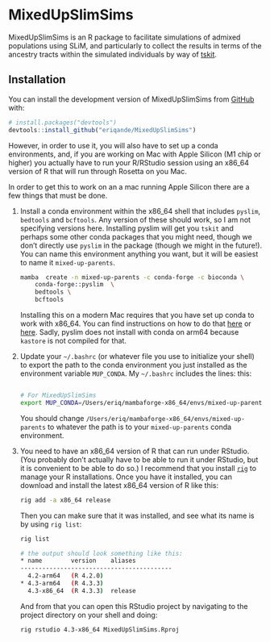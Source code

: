 
<!-- README.md is generated from README.Rmd. Please edit that file -->

# MixedUpSlimSims

<!-- badges: start -->
<!-- badges: end -->

MixedUpSlimSims is an R package to facilitate simulations of admixed
populations using SLiM, and particularly to collect the results in terms
of the ancestry tracts within the simulated individuals by way of
[tskit](https://tskit.dev/).

## Installation

You can install the development version of MixedUpSlimSims from
[GitHub](https://github.com/) with:

``` r
# install.packages("devtools")
devtools::install_github("eriqande/MixedUpSlimSims")
```

However, in order to use it, you will also have to set up a conda
environments, and, if you are working on Mac with Apple Silicon (M1 chip
or higher) you actually have to run your R/RStudio session using an
x86_64 version of R that will run through Rosetta on you Mac.

In order to get this to work on an a mac running Apple Silicon there are
a few things that must be done.

1.  Install a conda environment within the x86_64 shell that includes
    `pyslim`, `bedtools` and `bcftools`. Any version of these should
    work, so I am not specifying versions here. Installing pyslim will
    get you `tskit` and perhaps some other conda packages that you might
    need, though we don’t directly use `pyslim` in the package (though
    we might in the future!). You can name this environment anything you
    want, but it will be easiest to name it `mixed-up-parents`.

    ``` sh
    mamba  create -n mixed-up-parents -c conda-forge -c bioconda \
        conda-forge::pyslim  \
        bedtools \
        bcftools
    ```

    Installing this on a modern Mac requires that you have set up conda
    to work with x86_64. You can find instructions on how to do that
    [here](https://towardsdatascience.com/how-to-install-miniconda-x86-64-apple-m1-side-by-side-on-mac-book-m1-a476936bfaf0)
    or
    [here](https://taylorreiter.github.io/2022-04-05-Managing-multiple-architecture-specific-installations-of-conda-on-apple-M1/).
    Sadly, pyslim does not install with conda on arm64 because `kastore`
    is not compiled for that.

2.  Update your `~/.bashrc` (or whatever file you use to initialize your
    shell) to export the path to the conda environment you just
    installed as the environment variable `MUP_CONDA`. My `~/.bashrc`
    includes the lines: this:

    ``` sh

    # For MixedUpSlimSims
    export MUP_CONDA=/Users/eriq/mambaforge-x86_64/envs/mixed-up-parents
    ```

    You should change
    `/Users/eriq/mambaforge-x86_64/envs/mixed-up-parents` to whatever
    the path is to your `mixed-up-parents` conda environment.

3.  You need to have an x86_64 version of R that can run under RStudio.
    (You probably don’t actually have to be able to run it under
    RStudio, but it is convenient to be able to do so.) I recommend that
    you install [`rig`](https://github.com/r-lib/rig) to manage your R
    installations. Once you have it installed, you can download and
    install the latest x86_64 version of R like this:

    ``` sh
    rig add -a x86_64 release
    ```

    Then you can make sure that it was installed, and see what its name
    is by using `rig list`:

    ``` sh
    rig list

    # the output should look something like this:
    * name        version    aliases
    ------------------------------------------
      4.2-arm64   (R 4.2.0)
    * 4.3-arm64   (R 4.3.3)
      4.3-x86_64  (R 4.3.3)  release
    ```

    And from that you can open this RStudio project by navigating to the
    project directory on your shell and doing:

    ``` sh
    rig rstudio 4.3-x86_64 MixedUpSlimSims.Rproj
    ```
